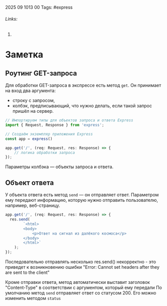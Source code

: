 2025 09 1013 00
Tags: #express 
###### Links: 
1) 
# Заметка
## Роутинг GET-запроса
Для обработки GET-запроса в экспрессе есть метод `get`. Он принимает на вход два аргумента:

- строку с запросом,
- колбэк, предписывающий, что нужно делать, если такой запрос пришёл на сервер.
```ts
// Импортируем типы для объектов запроса и ответа Express
import { Request, Response } from 'express';

// Создаём экземпляр приложения Express
const app = express() 

app.get('/', (req: Request, res: Response) => {
    // логика обработки запроса
});
```
Параметры колбэка — объекты запроса и ответа.
## Объект ответа
У объекта ответа есть метод `send` — он отправляет ответ. Параметром ему передают информацию, которую нужно отправить пользователю, например, веб-страницу.
```ts
app.get('/', (req: Request, res: Response) => {
  res.send(
        `<html>
        <body>
            <p>Ответ на сигнал из далёкого космоса</p>
        </body>
        </html>`
    );
});
```
Последовательно отправлять несколько res.send() некорректно - это приведет к возникновению ошибки "Error: Cannot set headers after they are sent to the client"

Кроме отправки ответа, метод автоматически выставит заголовок "Content-Type" в соответствии с аргументом, который ему передали
По умолчанию метод `send` отправляет ответ со статусом 200. Его можно изменить методом `status`
```
```